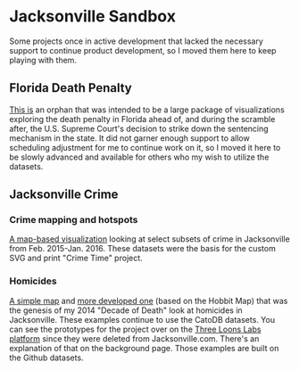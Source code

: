 # Jacksonville Sandbox
Some projects once in active development that lacked the necessary support to continue product development, so I moved them here to keep playing with them.

## Florida Death Penalty

[This is](florida-death-penalty/) an orphan that was intended to be a large package of visualizations exploring the death penalty in Florida ahead of, and during the scramble after, the U.S. Supreme Court's decision to strike down the sentencing mechanism in the state. It did not garner enough support to allow scheduling adjustment for me to continue work on it, so I moved it here to be slowly advanced and available for others who my wish to utilize the datasets.

## Jacksonville Crime

### Crime mapping and hotspots
[A map-based visualization](crime-hotspots/) looking at select subsets of crime in Jacksonville from Feb. 2015-Jan. 2016. These datasets were the basis for the custom SVG and print "Crime Time" project.

### Homicides
[A simple map](homicides-map-2/) and [more developed one](homicides-map-1/) (based on the Hobbit Map) that was the genesis of my 2014 "Decade of Death" look at homicides in Jacksonville. These examples continue to use the CatoDB datasets. You can see the prototypes for the project over on the [Three Loons Labs platform](http://labs.threeloons.com/freddye/Jacksonville-Data/) since they were deleted from Jacksonville.com. There's an explanation of that on the background page. Those examples are built on the Github datasets.

